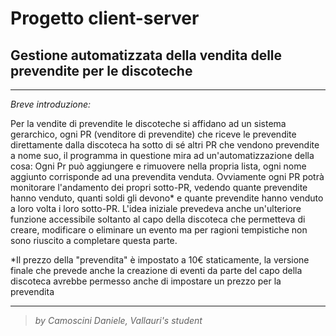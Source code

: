 # Progetto client-server
## Gestione automatizzata della vendita delle prevendite per le discoteche


--------------------------------

*Breve introduzione:*

Per la vendite di prevendite le discoteche si affidano ad un sistema gerarchico, ogni PR (venditore di prevendite) che riceve le prevendite direttamente dalla discoteca ha sotto di sé altri PR che vendono prevendite a nome suo, il programma in questione mira ad un'automatizzazione della cosa: Ogni Pr può aggiungere e rimuovere nella propria lista, ogni nome aggiunto corrisponde ad una prevendita venduta. Ovviamente ogni PR potrà monitorare l'andamento dei propri sotto-PR, vedendo quante prevendite hanno venduto, quanti soldi gli devono* e quante prevendite hanno venduto a loro volta i loro sotto-PR. L'idea iniziale prevedeva anche un'ulteriore funzione accessibile soltanto al capo della discoteca che permetteva di creare, modificare o eliminare un evento ma per ragioni tempistiche non sono riuscito a completare questa parte.

*Il prezzo della "prevendita" è impostato a 10€ staticamente, la versione finale che prevede anche la creazione di eventi da parte del capo della discoteca avrebbe permesso anche di impostare un prezzo per la prevendita

--------------------------------


>*by Camoscini Daniele, Vallauri's student*
